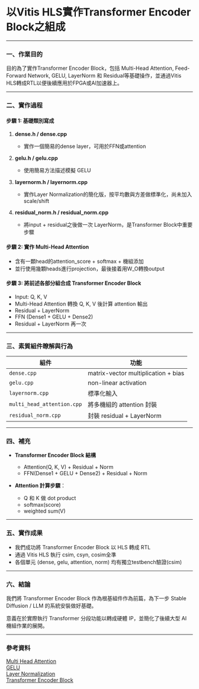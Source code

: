 # 以Vitis HLS實作Transformer Encoder Block之組成

---

### 一、作業目的

目的為了實作Transformer Encoder Block，包括 Multi-Head Attention, Feed-Forward Network, GELU, LayerNorm 和 Residual等基礎操作，並通過Vitis HLS轉成RTL以便後續應用於FPGA或AI加速器上。

---

### 二、實作過程

#### 步驟 1: 基礎類別寫成

1. **dense.h / dense.cpp**
   - 實作一個簡易的dense layer，可用於FFN或attention
   
2. **gelu.h / gelu.cpp**
   - 使用簡易方法描述模擬 GELU

3. **layernorm.h / layernorm.cpp**
   - 實作Layer Normalization的簡化版，按平均數與方差做標準化，尚未加入scale/shift

4. **residual_norm.h / residual_norm.cpp**
   - 將input + residual之後做一次 LayerNorm，是Transformer Block中重要步驟

#### 步驟 2: 實作 Multi-Head Attention

- 含有一顆head的attention_score + softmax + 機組添加
- 並行使用幾顆heads進行projection，最後接着用W_O轉換output

#### 步驟 3: 將前述各部分組合成 Transformer Encoder Block

- Input: Q, K, V
- Multi-Head Attention 轉換 Q, K, V 後計算 attention 輸出
- Residual + LayerNorm
- FFN (Dense1 + GELU + Dense2)
- Residual + LayerNorm 再一次

---

### 三、素質組件瞭解與行為

| 組件 | 功能 |
|--------|--------|
| `dense.cpp` | matrix-vector multiplication + bias |
| `gelu.cpp` | non-linear activation |
| `layernorm.cpp` | 標準化輸入 |
| `multi_head_attention.cpp` | 將多機組的 attention 封裝 |
| `residual_norm.cpp` | 封裝 residual + LayerNorm |

---

### 四、補充

- **Transformer Encoder Block 結構**
  - Attention(Q, K, V) + Residual + Norm
  - FFN(Dense1 + GELU + Dense2) + Residual + Norm

- **Attention 計算步驟**：
  - Q 和 K 做 dot product
  - softmax(score)
  - weighted sum(V)

---

### 五、實作成果

- 我們成功將 Transformer Encoder Block 以 HLS 轉成 RTL
- 通過 Vitis HLS 執行 csim, csyn, cosim全準
- 各個單元 (dense, gelu, attention, norm) 均有獨立testbench驗證(csim)

---

### 六、結論

我們將 Transformer Encoder Block 作為根基組件作為前篇，為下一步 Stable Diffusion / LLM 的系統安裝做好基礎。

意義在於實際執行 Transformer 分段功能以轉成硬體 IP，並簡化了後續大型 AI 機組作業的展開。

---

### 參考資料
[Multi Head Attention](https://andy6804tw.github.io/2021/05/03/ntu-multi-head-self-attention/)  
[GELU](https://blog.csdn.net/weixin_38190702/article/details/125670188)  
[Layer Normalization](https://www.cnblogs.com/xiaxuexiaoab/p/18325271)  
[Transformer Encoder Block](https://zhuanlan.zhihu.com/p/338817680)  

